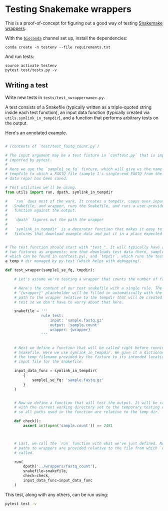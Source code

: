 # Testing Snakemake wrappers

This is a proof-of-concept for figuring out a good way of testing [Snakemake
wrappers](https://bitbucket.org/snakemake/snakemake-wrappers).

With the [`bioconda`](https://bioconda.github.io/) channel set up, install
the dependencies:

```
conda create -n testenv --file requirements.txt
```

And run tests:

```
source activate testenv
pytest test/tests.py -v
```

## Writing a test

Write new tests in `tests/test_<wrappername>.py`.

A test consists of a Snakefile (typically written as a triple-quoted string
inside each test function), an input data function (typically created via
`utils.symlink_in_tempdir`), and a function that performs arbitrary tests on
the output.

Here's an annotated example.


```python

# (contents of `test/test_fastq_count.py`)

# The input argument may be a test fixture in `conftest.py` that is implicitly
# imported by pytest.
#
# Here we use the `sample1_se_fq` fixture, which will give us the name of the
# tempfile to which a FASTQ file (sample 1's single-end FASTQ from the test
# data repo) has been saved.

# Test utilities we'll be using.
from utils import run, dpath, symlink_in_tempdir

#   `run` does most of the work. It creates a tempdir, copys over input data,
#   Snakefile, and wrapper, runs the Snakefile, and runs a user-provided test
#   function against the output.
#
#   `dpath` figures out the path the wrapper
#
#   `symlink_in_tempdir` is a decorator function that makes it easy to use pytest
#   fixtures that download example data and put it in a place expected by the test.


# The test function should start with "test_". It will typically have at least
# two fixtures as arguments: one that downloads test data (here, sample1_se_fq
# which can be found in conftest.py), and `tmpdir`, which runs the test in
a temp # dir managed by py.test (which helps with debugging).

def test_wrapper(sample1_se_fq, tmpdir):

    # Let's assume we're testing a wrapper that counts the number of fastq reads.

    # Here's the content of our test snakefile with a single rule. The
    # "{wrapper}" placeholder will be filled in automatically with the correct
    # path to the wrapper relative to the tempdir that will be created during the
    # test so we don't have to worry about that here.

    snakefile = '''
                rule test:
                    input: 'sample.fastq.gz'
                    output: 'sample.count'
                    wrapper: {wrapper}
                '''


    # Next we define a function that will be called right before running the
    # Snakefile. Here we use symlink_in_tempdir. We give it a dictionary mapping
    # the temp filename provided by the fixture to its intended location as an
    # input file for the Snakefile.

    input_data_func = symlink_in_tempdir(
        {
            sample1_se_fq: 'sample.fastq.gz'
        }
    )


    # Now we define a function that will test the output. It will be called
    # with the current working directory set to the temporary testing directory,
    # so all paths used in the function are relative to the temp dir.

    def check():
        assert int(open('sample.count')) == 2481



    # Last, we call the `run` function with what we've just defined. Note that
    # paths to wrappers are provided relative to the file from which `dpath` is
    # called.

    run(
        dpath('../wrappers/fastq_count'),
        snakefile=snakefile,
        check=check,
        input_data_func=input_data_func
    )
```

This test, along with any others, can be run using:

```bash
pytest test -v
```

